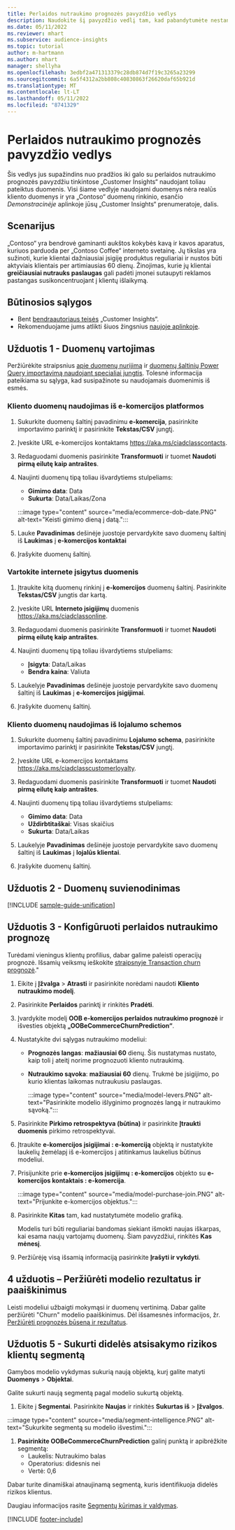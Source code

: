 ```yaml
---
title: Perlaidos nutraukimo prognozės pavyzdžio vedlys
description: Naudokite šį pavyzdžio vedlį tam, kad pabandytumėte nestandartinį perlaidos nutraukimo prognozės modelį.
ms.date: 05/11/2022
ms.reviewer: mhart
ms.subservice: audience-insights
ms.topic: tutorial
author: m-hartmann
ms.author: mhart
manager: shellyha
ms.openlocfilehash: 3edbf2a471313379c28db874d7f19c3265a23299
ms.sourcegitcommit: 6a5f4312a2bb808c40830863f26620daf65b921d
ms.translationtype: MT
ms.contentlocale: lt-LT
ms.lasthandoff: 05/11/2022
ms.locfileid: "8741329"
---
```

# <a name="transactional-churn-prediction-sample-guide"></a>Perlaidos nutraukimo prognozės pavyzdžio vedlys

Šis vedlys jus supažindins nuo pradžios iki galo su perlaidos nutraukimo prognozės pavyzdžiu tinkintose „Customer Insights“ naudojant toliau pateiktus duomenis. Visi šiame vedlyje naudojami duomenys nėra realūs kliento duomenys ir yra „Contoso“ duomenų rinkinio, esančio *Demonstracinėje* aplinkoje jūsų „Customer Insights“ prenumeratoje, dalis.

## <a name="scenario"></a>Scenarijus

„Contoso“ yra bendrovė gaminanti aukštos kokybės kavą ir kavos aparatus, kuriuos parduoda per „Contoso Coffee“ interneto svetainę. Jų tikslas yra sužinoti, kurie klientai dažniausiai įsigiję produktus reguliariai ir nustos būti aktyviais klientais per artimiausias 60 dienų. Žinojimas, kurie jų klientai **greičiausiai nutrauks paslaugas** gali padėti įmonei sutaupyti reklamos pastangas susikoncentruojant į klientų išlaikymą.

## <a name="prerequisites"></a>Būtinosios sąlygos

- Bent [bendraautoriaus teisės](permissions.md) „Customer Insights“.
- Rekomenduojame jums atlikti šiuos žingsnius [naujoje aplinkoje](manage-environments.md).

## <a name="task-1---ingest-data"></a>Užduotis 1 - Duomenų vartojimas

Peržiūrėkite straipsnius [apie duomenų nurijimą](data-sources.md) ir [duomenų šaltinių Power Query importavimą naudojant specialiai jungtis](connect-power-query.md). Tolesnė informacija pateikiama su sąlyga, kad susipažinote su naudojamais duomenimis iš esmės. 

### <a name="ingest-customer-data-from-ecommerce-platform"></a>Kliento duomenų naudojimas iš e-komercijos platformos

1. Sukurkite duomenų šaltinį pavadinimu **e-komercija**, pasirinkite importavimo parinktį ir pasirinkite **Tekstas/CSV** jungtį.

1. Įveskite URL e-komercijos kontaktams https://aka.ms/ciadclasscontacts.

1. Redaguodami duomenis pasirinkite **Transformuoti** ir tuomet **Naudoti pirmą eilutę kaip antraštes**.

1. Naujinti duomenų tipą toliau išvardytiems stulpeliams:

   - **Gimimo data**: Data
   - **Sukurta**: Data/Laikas/Zona

   :::image type="content" source="media/ecommerce-dob-date.PNG" alt-text="Keisti gimimo dieną į datą.":::

1. Lauke **Pavadinimas** dešinėje juostoje pervardykite savo duomenų šaltinį iš **Laukimas** į **e-komercijos kontaktai**

1. Įrašykite duomenų šaltinį.

### <a name="ingest-online-purchase-data"></a>Vartokite internete įsigytus duomenis

1. Įtraukite kitą duomenų rinkinį į **e-komercijos** duomenų šaltinį. Pasirinkite **Tekstas/CSV** jungtis dar kartą.

1. Įveskite URL **Interneto įsigijimų** duomenis https://aka.ms/ciadclassonline.

1. Redaguodami duomenis pasirinkite **Transformuoti** ir tuomet **Naudoti pirmą eilutę kaip antraštes**.

1. Naujinti duomenų tipą toliau išvardytiems stulpeliams:

   - **Įsigyta**: Data/Laikas
   - **Bendra kaina**: Valiuta
   
1. Laukelyje **Pavadinimas** dešinėje juostoje pervardykite savo duomenų šaltinį iš **Laukimas** į **e-komercijos įsigijimai**.

1. Įrašykite duomenų šaltinį.

### <a name="ingest-customer-data-from-loyalty-schema"></a>Kliento duomenų naudojimas iš lojalumo schemos

1. Sukurkite duomenų šaltinį pavadinimu **Lojalumo schema**, pasirinkite importavimo parinktį ir pasirinkite **Tekstas/CSV** jungtį.

1. Įveskite URL e-komercijos kontaktams https://aka.ms/ciadclasscustomerloyalty.

1. Redaguodami duomenis pasirinkite **Transformuoti** ir tuomet **Naudoti pirmą eilutę kaip antraštes**.

1. Naujinti duomenų tipą toliau išvardytiems stulpeliams:

   - **Gimimo data**: Data
   - **Uždirbtitaškai**: Visas skaičius
   - **Sukurta**: Data/Laikas

1. Laukelyje **Pavadinimas** dešinėje juostoje pervardykite savo duomenų šaltinį iš **Laukimas** į **lojalūs klientai**.

1. Įrašykite duomenų šaltinį.

## <a name="task-2---data-unification"></a>Užduotis 2 - Duomenų suvienodinimas

[!INCLUDE [sample-guide-unification](includes/sample-guide-unification.md)]

## <a name="task-3---configure-transaction-churn-prediction"></a>Užduotis 3 - Konfigūruoti perlaidos nutraukimo prognozę

Turėdami vieningus klientų profilius, dabar galime paleisti operacijų prognozė. Išsamių veiksmų ieškokite [straipsnyje Transaction churn prognozė](predict-transactional-churn.md)." 

1. Eikite į **Įžvalga** > **Atrasti** ir pasirinkite norėdami naudoti **Kliento nutraukimo modelį**.

1. Pasirinkite **Perlaidos** parinktį ir rinkitės **Pradėti**.

1. Įvardykite modelį **OOB e-komercijos perlaidos nutraukimo prognozė** ir išvesties objektą **„OOBeCommerceChurnPrediction“**.

1. Nustatykite dvi sąlygas nutraukimo modeliui:

   * **Prognozės langas**: **mažiausiai 60** dienų. Šis nustatymas nustato, kaip toli į ateitį norime prognozuoti kliento nutraukimą.

   * **Nutraukimo sąvoka**: **mažiausiai 60** dienų. Trukmė be įsigijimo, po kurio klientas laikomas nutraukusiu paslaugas.

     :::image type="content" source="media/model-levers.PNG" alt-text="Pasirinkite modelio išlyginimo prognozės langą ir nutraukimo sąvoką.":::

1. Pasirinkite **Pirkimo retrospektyva (būtina)** ir pasirinkite **Įtraukti duomenis** pirkimo retrospektyvai.

1. Įtraukite **e-komercijos įsigijimai : e-komerciją** objektą ir nustatykite laukelių žemėlapį iš e-komercijos į atitinkamus laukelius būtinus modeliui.

1. Prisijunkite prie **e-komercijos įsigijimų : e-komercijos** objekto su **e-komercijos kontaktais : e-komercija**.

   :::image type="content" source="media/model-purchase-join.PNG" alt-text="Prijunkite e-komercijos objektus.":::

1. Pasirinkite **Kitas** tam, kad nustatytumėte modelio grafiką.

   Modelis turi būti reguliariai bandomas siekiant išmokti naujas iškarpas, kai esama naujų vartojamų duomenų. Šiam pavyzdžiui, rinkitės **Kas mėnesį**.

1. Peržiūrėję visą išsamią informaciją pasirinkite **Įrašyti ir vykdyti**.

## <a name="task-4---review-model-results-and-explanations"></a>4 užduotis – Peržiūrėti modelio rezultatus ir paaiškinimus

Leisti modeliui užbaigti mokymąsi ir duomenų vertinimą. Dabar galite peržiūrėti "Churn" modelio paaiškinimus. Dėl išsamesnės informacijos, žr. [Peržiūrėti prognozės būseną ir rezultatus](predict-transactional-churn.md#review-a-prediction-status-and-results).

## <a name="task-5---create-a-segment-of-high-churn-risk-customers"></a>Užduotis 5 - Sukurti didelės atsisakymo rizikos klientų segmentą

Gamybos modelio vykdymas sukurią naują objektą, kurį galite matyti **Duomenys** > **Objektai**.   

Galite sukurti naują segmentą pagal modelio sukurtą objektą.

1.  Eikite į **Segmentai**. Pasirinkite **Naujas** ir rinkitės **Sukurtas iš** > **Įžvalgos**. 

   :::image type="content" source="media/segment-intelligence.PNG" alt-text="Sukurkite segmentą su modelio išvestimi.":::

1. **Pasirinkite OOBeCommerceChurnPrediction** galinį punktą ir apibrėžkite segmentą: 
   - Laukelis: Nutraukimo balas
   - Operatorius: didesnis nei
   - Vertė: 0,6

Dabar turite dinamiškai atnaujinamą segmentą, kuris identifikuoja didelės rizikos klientus.

Daugiau informacijos rasite [Segmentų kūrimas ir valdymas](segments.md).


[!INCLUDE [footer-include](includes/footer-banner.md)]
